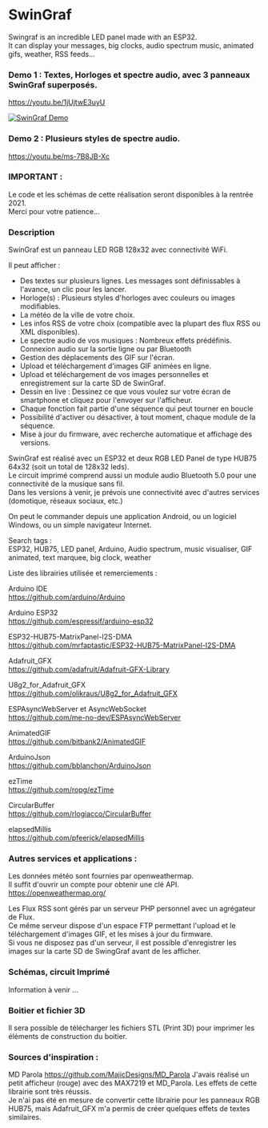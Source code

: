 # SwinGraf
Swingraf is an incredible LED panel made with an ESP32.  
It can display your messages, big clocks, audio spectrum music, animated gifs, weather, RSS feeds... 


### Demo 1 : Textes, Horloges et spectre audio, avec 3 panneaux SwinGraf superposés.  
https://youtu.be/1jUjtwE3uyU

[![SwinGraf Demo](images/SwinGraf.gif)](https://youtu.be/1jUjtwE3uyU "SwinGraf Demo")

### Demo 2 : Plusieurs styles de spectre audio.  
https://youtu.be/ms-7B8JB-Xc


### IMPORTANT :
Le code et les schémas de cette réalisation seront disponibles à la rentrée 2021.  
Merci pour votre patience...


### Description  
SwinGraf est un panneau LED RGB 128x32 avec connectivité WiFi.  

Il peut afficher :

- Des textes sur plusieurs lignes. Les messages sont définissables à l'avance, un clic pour les lancer.
- Horloge(s) : Plusieurs styles d'horloges avec couleurs ou images modifiables.
- La météo de la ville de votre choix.
- Les infos RSS de votre choix (compatible avec la plupart des flux RSS ou XML disponibles).
- Le spectre audio de vos musiques : Nombreux effets prédéfinis. Connexion audio sur la sortie ligne ou par Bluetooth
- Gestion des déplacements des GIF sur l'écran.
- Upload et téléchargement d'images GIF animées en ligne.
- Upload et téléchargement de vos images personnelles et enregistrement sur la carte SD de SwinGraf.
- Dessin en live : Dessinez ce que vous voulez sur votre écran de smartphone et cliquez pour l'envoyer sur l'afficheur. 
- Chaque fonction fait partie d'une séquence qui peut tourner en boucle
- Possibilité d'activer ou désactiver, à tout moment, chaque module de la séquence.
- Mise à jour du firmware, avec recherche automatique et affichage des versions.

SwinGraf est réalisé avec un ESP32 et deux RGB LED Panel de type HUB75 64x32 (soit un total de 128x32 leds).  
Le circuit imprimé comprend aussi un module audio Bluetooth 5.0 pour une connectivité de la musique sans fil.  
Dans les versions à venir, je prévois une connectivité avec d'autres services (domotique, réseaux sociaux, etc.)  

On peut le commander depuis une application Android, ou un logiciel Windows, ou un simple navigateur Internet.  

Search tags :  
ESP32, HUB75, LED panel, Arduino, Audio spectrum, music visualiser, GIF animated, text marquee, big clock, weather 

Liste des librairies utilisée et remerciements :  

Arduino IDE  
https://github.com/arduino/Arduino

Arduino ESP32  
https://github.com/espressif/arduino-esp32

ESP32-HUB75-MatrixPanel-I2S-DMA  
https://github.com/mrfaptastic/ESP32-HUB75-MatrixPanel-I2S-DMA

Adafruit_GFX  
https://github.com/adafruit/Adafruit-GFX-Library

U8g2_for_Adafruit_GFX  
https://github.com/olikraus/U8g2_for_Adafruit_GFX

ESPAsyncWebServer et AsyncWebSocket  
https://github.com/me-no-dev/ESPAsyncWebServer

AnimatedGIF  
https://github.com/bitbank2/AnimatedGIF

ArduinoJson  
https://github.com/bblanchon/ArduinoJson  

ezTime  
https://github.com/ropg/ezTime  

CircularBuffer  
https://github.com/rlogiacco/CircularBuffer  

elapsedMillis  
https://github.com/pfeerick/elapsedMillis  


### Autres services et applications :

Les données météo sont fournies par openweathermap.  
Il suffit d'ouvrir un compte pour obtenir une clé API.
https://openweathermap.org/

Les Flux RSS sont gérés par un serveur PHP personnel avec un agrégateur de Flux.  
Ce même serveur dispose d'un espace FTP permettant l'upload et le téléchargement d'images GIF, et les mises à jour du firmware.   
Si vous ne disposez pas d'un serveur, il est possible d'enregistrer les images sur la carte SD de SwingGraf avant de les afficher.  

### Schémas, circuit Imprimé
Information à venir ...


### Boitier et fichier 3D
Il sera possible de télécharger les fichiers STL (Print 3D) pour imprimer les éléments de construction du boitier.


### Sources d'inspiration :

MD Parola
https://github.com/MajicDesigns/MD_Parola
J'avais réalisé un petit afficheur (rouge) avec des MAX7219 et MD_Parola. Les effets de cette librairie sont très réussis.  
Je n'ai pas été en mesure de convertir cette librairie pour les panneaux RGB HUB75, mais Adafruit_GFX m'a permis de créer quelques effets de textes similaires.




